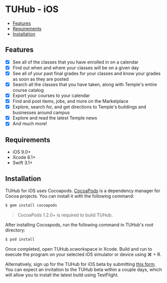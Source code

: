 # TUHub - iOS

- [Features](#features)
- [Requirements](#requirements)
- [Installation](#installation)

## Features

- [x] See all of the classes that you have enrolled in on a calendar
- [x] Find out when and where your classes will be on a given day
- [x] See all of your past final grades for your classes and know your grades as soon as they are posted
- [x] Search all the classes that you have taken, along with Temple's entire course catalog
- [x] Export your courses to your calendar
- [x] Find and post items, jobs, and more on the Marketplace
- [x] Explore, search for, and get directions to Temple's buildings and businesses around campus
- [x] Explore and read the latest Temple news
- [x] And much more!

## Requirements

- iOS 9.0+
- Xcode 8.1+
- Swift 3.1+

## Installation

TUHub for iOS uses Cocoapods. [CocoaPods](http://cocoapods.org) is a dependency manager for Cocoa projects. You can install it with the following command:

```bash
$ gem install cocoapods
```

> CocoaPods 1.2.0+ is required to build TUHub.

After installing Cocoapods, run the following command in TUHub's root directory:

```bash
$ pod install
```

Once completed, open TUHub.xcworkspace in Xcode. Build and run to execute the program on your selected iOS simulator or device using ⌘ + R.

Alternatively, sign up for the TUHub for iOS beta by submitting [this form](https://goo.gl/forms/4c9v2lC3M4cJmjPR2). You can expect an invitation to the TUHub beta within a couple days, which will allow you to install the latest build using TestFlight.
